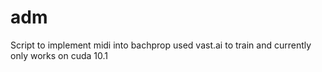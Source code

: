 # adm
Script to implement midi into bachprop
used vast.ai to train and currently only works on cuda 10.1
